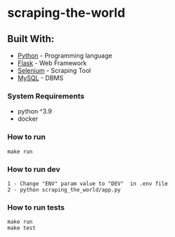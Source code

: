 # scraping-the-world

## Built With:

- [Python](https://www.python.org/) - Programming language
- [Flask](https://flask.palletsprojects.com/en/2.0.x/#) - Web Framework
- [Selenium](https://www.selenium.dev/) - Scraping Tool
- [MySQL](https://www.mysql.com/) - DBMS


### System Requirements
- python ^3.9
- docker

### How to run
    make run

### How to run dev
    1 - Change "ENV" param value to "DEV"  in .env file
    2 - python scraping_the_world/app.py

### How to run tests
    make run
    make test
    